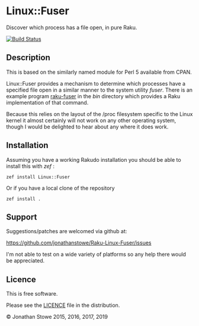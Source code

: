 # Linux::Fuser

Discover which process has a file open, in pure Raku.

[![Build Status](https://travis-ci.org/jonathanstowe/p6-Linux-Fuser.svg?branch=master)](https://travis-ci.org/jonathanstowe/p6-Linux-Fuser)

## Description

This is based on the similarly named module for Perl 5 available from CPAN.

Linux::Fuser provides a mechanism to determine which processes have
a specified file open in a similar manner to the system utility
*fuser*. There is an example program [raku-fuser](bin/raku-fuser) in
the *bin* directory which provides a Raku implementation of that command.

Because this relies on the layout of the /proc filesystem specific to the Linux
kernel it almost certainly will not work on any other operating system, though I
would be delighted to hear about any where it does work.

## Installation

Assuming you have a working Rakudo installation you should be able to install this
with *zef* :

    zef install Linux::Fuser

Or if you have a local clone of the repository

    zef install .

## Support

Suggestions/patches are welcomed via github at:

https://github.com/jonathanstowe/Raku-Linux-Fuser/issues

I'm not able to test on a wide variety of platforms so any help there would be 
appreciated.

## Licence

This is free software.

Please see the [LICENCE](LICENCE) file in the distribution.

© Jonathan Stowe 2015, 2016, 2017, 2019
